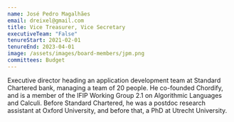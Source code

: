 ```yaml
---
name: José Pedro Magalhães
email: dreixel@gmail.com
title: Vice Treasurer, Vice Secretary
executiveTeam: "False"
tenureStart: 2021-02-01
tenureEnd: 2023-04-01
image: /assets/images/board-members/jpm.png
committees: Budget
---
```

Executive director heading an application development team at Standard Chartered bank, managing a team of 20 people. He co-founded Chordify, and is a member of the IFIP Working Group 2.1 on Algorithmic Languages and Calculi. Before Standard Chartered, he was a postdoc research assistant at Oxford University, and before that, a PhD at Utrecht University.
